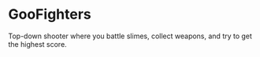 # GooFighters
Top-down shooter where you battle slimes, collect weapons, and try to get the highest score.
